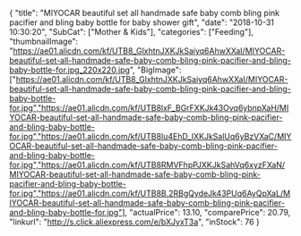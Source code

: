 {
	"title": "MIYOCAR beautiful set all handmade safe baby comb bling pink pacifier and bling baby bottle for baby shower gift",
	"date": "2018-10-31 10:30:20",
	"SubCat": ["Mother & Kids"],
	"categories": ["Feeding"],
	"thumbnailImage": "https://ae01.alicdn.com/kf/UTB8_GlxhtnJXKJkSaiyq6AhwXXaI/MIYOCAR-beautiful-set-all-handmade-safe-baby-comb-bling-pink-pacifier-and-bling-baby-bottle-for.jpg_220x220.jpg",
	"BigImage": ["https://ae01.alicdn.com/kf/UTB8_GlxhtnJXKJkSaiyq6AhwXXaI/MIYOCAR-beautiful-set-all-handmade-safe-baby-comb-bling-pink-pacifier-and-bling-baby-bottle-for.jpg","https://ae01.alicdn.com/kf/UTB8lxF_BGrFXKJk43Ovq6ybnpXaH/MIYOCAR-beautiful-set-all-handmade-safe-baby-comb-bling-pink-pacifier-and-bling-baby-bottle-for.jpg","https://ae01.alicdn.com/kf/UTB8Iu4EhD_IXKJkSalUq6yBzVXaC/MIYOCAR-beautiful-set-all-handmade-safe-baby-comb-bling-pink-pacifier-and-bling-baby-bottle-for.jpg","https://ae01.alicdn.com/kf/UTB8RMVFhpPJXKJkSahVq6xyzFXaN/MIYOCAR-beautiful-set-all-handmade-safe-baby-comb-bling-pink-pacifier-and-bling-baby-bottle-for.jpg","https://ae01.alicdn.com/kf/UTB8B.2RBgQydeJk43PUq6AyQpXaL/MIYOCAR-beautiful-set-all-handmade-safe-baby-comb-bling-pink-pacifier-and-bling-baby-bottle-for.jpg"],
	"actualPrice": 13.10,
	"comparePrice": 20.79,
	"linkurl": "http://s.click.aliexpress.com/e/bXJyxT3a",
	"inStock": 76
}
